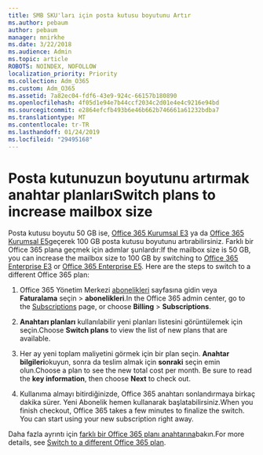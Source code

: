 ```yaml
---
title: SMB SKU'ları için posta kutusu boyutunu Artır
ms.author: pebaum
author: pebaum
manager: mnirkhe
ms.date: 3/22/2018
ms.audience: Admin
ms.topic: article
ROBOTS: NOINDEX, NOFOLLOW
localization_priority: Priority
ms.collection: Adm_O365
ms.custom: Adm_O365
ms.assetid: 7a82ec04-fdf6-43e9-924c-66157b180890
ms.openlocfilehash: 4f05d1e94e7b44ccf2034c2d01e4e4c9216e94bd
ms.sourcegitcommit: e2864efcfb493b6e46b662b746661a61232bdba7
ms.translationtype: MT
ms.contentlocale: tr-TR
ms.lasthandoff: 01/24/2019
ms.locfileid: "29495168"
---
```

# <a name="switch-plans-to-increase-mailbox-size"></a><span data-ttu-id="990ae-102">Posta kutunuzun boyutunu artırmak anahtar planları</span><span class="sxs-lookup"><span data-stu-id="990ae-102">Switch plans to increase mailbox size</span></span>

<span data-ttu-id="990ae-p101">Posta kutusu boyutu 50 GB ise, [Office 365 Kurumsal E3](https://products.office.com/en-us/business/office-365-enterprise-e3-business-software) ya da [Office 365 Kurumsal E5](https://products.office.com/en-us/business/office-365-enterprise-e5-business-software)geçerek 100 GB posta kutusu boyutunu artırabilirsiniz. Farklı bir Office 365 plana geçmek için adımlar şunlardır:</span><span class="sxs-lookup"><span data-stu-id="990ae-p101">If the mailbox size is 50 GB, you can increase the mailbox size to 100 GB by switching to [Office 365 Enterprise E3](https://products.office.com/en-us/business/office-365-enterprise-e3-business-software) or [Office 365 Enterprise E5](https://products.office.com/en-us/business/office-365-enterprise-e5-business-software). Here are the steps to switch to a different Office 365 plan:</span></span>
  
1. <span data-ttu-id="990ae-105">Office 365 Yönetim Merkezi [abonelikleri](https://go.microsoft.com/fwlink/p/?linkid=842054) sayfasına gidin veya **Faturalama** seçin \> **abonelikleri**.</span><span class="sxs-lookup"><span data-stu-id="990ae-105">In the Office 365 admin center, go to the [Subscriptions](https://go.microsoft.com/fwlink/p/?linkid=842054) page, or choose **Billing** \> **Subscriptions**.</span></span>
    
2. <span data-ttu-id="990ae-106">**Anahtarı planları** kullanılabilir yeni planları listesini görüntülemek için seçin.</span><span class="sxs-lookup"><span data-stu-id="990ae-106">Choose **Switch plans** to view the list of new plans that are available.</span></span> 
    
3. <span data-ttu-id="990ae-p102">Her ay yeni toplam maliyetini görmek için bir plan seçin. **Anahtar bilgileri**okuyun, sonra da teslim almak için **sonraki** seçin emin olun.</span><span class="sxs-lookup"><span data-stu-id="990ae-p102">Choose a plan to see the new total cost per month. Be sure to read the **key information**, then choose **Next** to check out.</span></span> 
    
4. <span data-ttu-id="990ae-p103">Kullanıma almayı bitirdiğinizde, Office 365 anahtarı sonlandırmaya birkaç dakika sürer. Yeni Abonelik hemen kullanarak başlatabilirsiniz.</span><span class="sxs-lookup"><span data-stu-id="990ae-p103">When you finish checkout, Office 365 takes a few minutes to finalize the switch. You can start using your new subscription right away.</span></span>
    
<span data-ttu-id="990ae-111">Daha fazla ayrıntı için [farklı bir Office 365 planı anahtarına](https://support.office.com/article/73318661-8f33-478b-bcc7-fb8d69dbb22a)bakın.</span><span class="sxs-lookup"><span data-stu-id="990ae-111">For more details, see [Switch to a different Office 365 plan](https://support.office.com/article/73318661-8f33-478b-bcc7-fb8d69dbb22a).</span></span>
  

